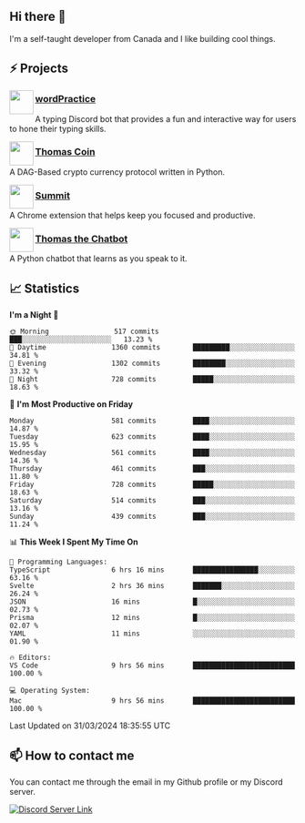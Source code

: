 <h2>Hi there 👋</h2>

<p>I'm a self-taught developer from Canada and I like building cool things.</p>

<h2>⚡ Projects</h2>

<img align="left" src="https://i.imgur.com/BIzs17V.png" width="42" height="42" />
<h3><a target="_blank" href="https://wordpractice.principle.sh/">wordPractice</a></h3>
<p>A typing Discord bot that provides a fun and interactive way for users to hone their typing skills.</p>

<img align="left" src="https://i.imgur.com/4FdQpgN.png" width="42" height="42" />
<h3><a href="https://github.com/principle105/thomas-coin">Thomas Coin</a></h3>
<p>A DAG-Based crypto currency protocol written in Python.</p>

<img align="left" src="https://i.imgur.com/Ly8Atho.png" width="42" height="42" />
<h3><a href="https://summit.sh/">Summit</a></h3>
<p>A Chrome extension that helps keep you focused and productive.</p>

<img align="left" src="https://i.imgur.com/hA9YF2s.png" width="42" height="42" />
<h3><a href="https://github.com/principle105/thomasthechatbot">Thomas the Chatbot</a></h3>
<p>A Python chatbot that learns as you speak to it.</p>

<h2>📈 Statistics</h2>

<!--START_SECTION:waka-->
**I'm a Night 🦉** 

```text
🌞 Morning                517 commits         ███░░░░░░░░░░░░░░░░░░░░░░   13.23 % 
🌆 Daytime                1360 commits        █████████░░░░░░░░░░░░░░░░   34.81 % 
🌃 Evening                1302 commits        ████████░░░░░░░░░░░░░░░░░   33.32 % 
🌙 Night                  728 commits         █████░░░░░░░░░░░░░░░░░░░░   18.63 % 
```
📅 **I'm Most Productive on Friday** 

```text
Monday                   581 commits         ████░░░░░░░░░░░░░░░░░░░░░   14.87 % 
Tuesday                  623 commits         ████░░░░░░░░░░░░░░░░░░░░░   15.95 % 
Wednesday                561 commits         ████░░░░░░░░░░░░░░░░░░░░░   14.36 % 
Thursday                 461 commits         ███░░░░░░░░░░░░░░░░░░░░░░   11.80 % 
Friday                   728 commits         █████░░░░░░░░░░░░░░░░░░░░   18.63 % 
Saturday                 514 commits         ███░░░░░░░░░░░░░░░░░░░░░░   13.16 % 
Sunday                   439 commits         ███░░░░░░░░░░░░░░░░░░░░░░   11.24 % 
```


📊 **This Week I Spent My Time On** 

```text
💬 Programming Languages: 
TypeScript               6 hrs 16 mins       ████████████████░░░░░░░░░   63.16 % 
Svelte                   2 hrs 36 mins       ███████░░░░░░░░░░░░░░░░░░   26.24 % 
JSON                     16 mins             █░░░░░░░░░░░░░░░░░░░░░░░░   02.73 % 
Prisma                   12 mins             █░░░░░░░░░░░░░░░░░░░░░░░░   02.07 % 
YAML                     11 mins             ░░░░░░░░░░░░░░░░░░░░░░░░░   01.90 % 

🔥 Editors: 
VS Code                  9 hrs 56 mins       █████████████████████████   100.00 % 

💻 Operating System: 
Mac                      9 hrs 56 mins       █████████████████████████   100.00 % 
```


 Last Updated on 31/03/2024 18:35:55 UTC
<!--END_SECTION:waka-->

<h2>📫 How to contact me</h2>

You can contact me through the email in my Github profile or my Discord server.

[![Discord Server Link](https://dcbadge.vercel.app/api/server/DHnk46C)](https://discord.gg/DHnk46C)

